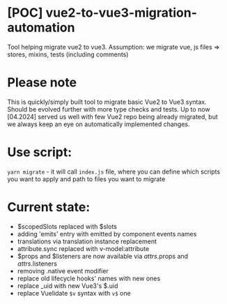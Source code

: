 # [POC] vue2-to-vue3-migration-automation
Tool helping migrate vue2 to vue3.
Assumption: we migrate vue, js files => stores, mixins, tests (including comments)

# Please note
This is quickly/simply built tool to migrate basic Vue2 to Vue3 syntax. Should be evolved further with more type checks and tests.
Up to now [04.2024] served us well with few Vue2 repo being already migrated, but we always keep an eye on automatically implemented changes.

# Use script:
`yarn migrate` - it will call `index.js` file, where you can define which scripts you want to apply and path to files you want to migrate

# Current state:
- $scopedSlots replaced with $slots
- adding 'emits' entry with emitted by component events names
- translations via translation instance replacement
- attribute.sync replaced with v-model:attribute
- $props and $listeners are now available via $attrs.$props and $attrs.$listeners
- removing .native event modifier
- replace old lifecycle hooks' names with new ones
- replace _uid with new Vue3's $.uid
- replace Vuelidate `$v` syntax with `v$` one

